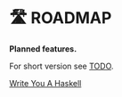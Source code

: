 # 🛣️ ROADMAP

**Planned features.**

For short version see [TODO](TODO.md).

[Write You A Haskell](https://github.com/helvm/write-you-a-haskell)
